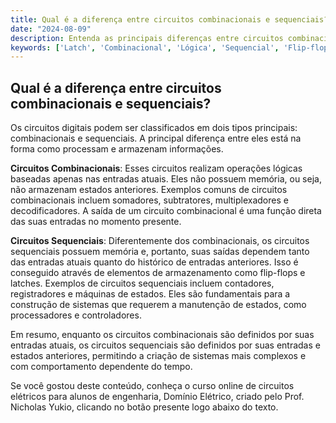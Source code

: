 ```yaml
---
title: Qual é a diferença entre circuitos combinacionais e sequenciais?
date: "2024-08-09"
description: Entenda as principais diferenças entre circuitos combinacionais e sequenciais no contexto de circuitos digitais.
keywords: ['Latch', 'Combinacional', 'Lógica', 'Sequencial', 'Flip-flop', 'Mapa', 'expressão']
---
```


## Qual é a diferença entre circuitos combinacionais e sequenciais?

Os circuitos digitais podem ser classificados em dois tipos principais: combinacionais e sequenciais. A principal diferença entre eles está na forma como processam e armazenam informações.

**Circuitos Combinacionais**: Esses circuitos realizam operações lógicas baseadas apenas nas entradas atuais. Eles não possuem memória, ou seja, não armazenam estados anteriores. Exemplos comuns de circuitos combinacionais incluem somadores, subtratores, multiplexadores e decodificadores. A saída de um circuito combinacional é uma função direta das suas entradas no momento presente.

**Circuitos Sequenciais**: Diferentemente dos combinacionais, os circuitos sequenciais possuem memória e, portanto, suas saídas dependem tanto das entradas atuais quanto do histórico de entradas anteriores. Isso é conseguido através de elementos de armazenamento como flip-flops e latches. Exemplos de circuitos sequenciais incluem contadores, registradores e máquinas de estados. Eles são fundamentais para a construção de sistemas que requerem a manutenção de estados, como processadores e controladores.

Em resumo, enquanto os circuitos combinacionais são definidos por suas entradas atuais, os circuitos sequenciais são definidos por suas entradas e estados anteriores, permitindo a criação de sistemas mais complexos e com comportamento dependente do tempo.

Se você gostou deste conteúdo, conheça o curso online de circuitos elétricos para alunos de engenharia, Domínio Elétrico, criado pelo Prof. Nicholas Yukio, clicando no botão presente logo abaixo do texto.